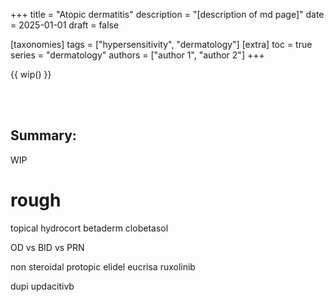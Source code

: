 +++
title = "Atopic dermatitis"
description = "[description of md page]"
date = 2025-01-01
draft = false

[taxonomies]
tags = ["hypersensitivity", "dermatology"]
[extra]
toc = true
series = "dermatology"
authors = ["author 1", "author 2"]
+++

{{ wip() }}

<div class="blur-container">

</br>
</br>

## Summary:

WIP

# rough

topical
hydrocort
betaderm
clobetasol

OD vs BID vs PRN

non steroidal
protopic
elidel
eucrisa
ruxolinib

dupi
updacitivb

</div>
